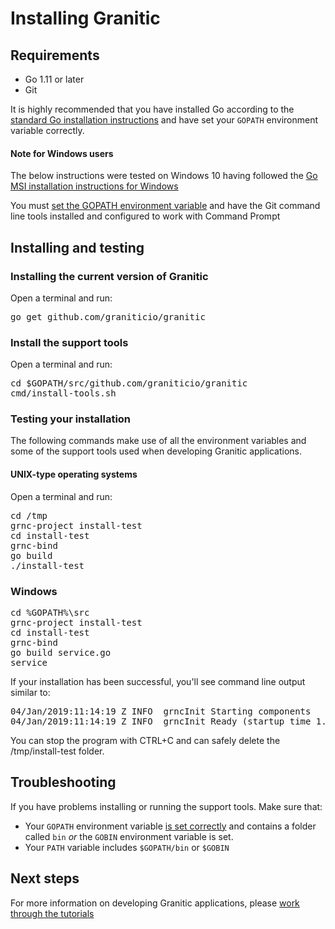 # Installing Granitic

## Requirements

 * Go 1.11 or later
 * Git
 
 It is highly recommended that you have installed Go according to the [standard Go installation instructions](https://golang.org/doc/install) 
 and have set your `GOPATH` environment variable correctly.
 
#### Note for Windows users
 
The below instructions were tested on Windows 10 having followed the [Go MSI installation instructions for Windows](https://golang.org/doc/install)
 
You must [set the GOPATH environment variable](https://golang.org/doc/code.html#GOPATH) and have the Git command 
line tools installed and configured to work with Command Prompt
 
## Installing and testing

### Installing the current version of Granitic

Open a terminal and run:

<pre>
go get github.com/graniticio/granitic
</pre>
 
### Install the support tools

Open a terminal and run:

<pre>
cd $GOPATH/src/github.com/graniticio/granitic
cmd/install-tools.sh
</pre>
 

### Testing your installation

The following commands make use of all the environment variables and some of the support tools used when developing 
Granitic applications.
 
#### UNIX-type operating systems 
 
Open a terminal and run:

<pre>
cd /tmp
grnc-project install-test
cd install-test
grnc-bind
go build
./install-test
</pre>

### Windows

<pre>
cd %GOPATH%\src
grnc-project install-test
cd install-test
grnc-bind
go build service.go
service
</pre>


If your installation has been successful, you'll see command line output similar to:

<pre>
04/Jan/2019:11:14:19 Z INFO  grncInit Starting components
04/Jan/2019:11:14:19 Z INFO  grncInit Ready (startup time 1.749365ms)
</pre>

You can stop the program with CTRL+C and can safely delete the /tmp/install-test folder.

## Troubleshooting

If you have problems installing or running the support tools. Make sure that:
  
  * Your `GOPATH` environment variable [is set correctly](https://github.com/golang/go/wiki/GOPATH) and contains a folder called `bin` _or_ the `GOBIN` environment
  variable is set.
  * Your `PATH` variable includes `$GOPATH/bin` or `$GOBIN`

## Next steps

For more information on developing Granitic applications, please [work through the tutorials](https://github.com/graniticio/granitic/v3/tree/master/doc/tutorial)